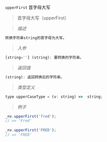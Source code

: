 `upperFirst` 首字母大写

> 首字母大写（upperFirst）

> *描述*

```javascript
转换字符串string的首字母为大写。
```

> *入参*

```javascript
[string=''] (string): 要转换的字符串。
```

> *返回值*

```javascript
(string): 返回转换后的字符串。
```

> *类型定义*

```javascript
type upperCaseType = (v: string) =>  string;
```

> *例子*

```javascript
_nv.upperFirst('fred');
// => 'Fred'
 
_nv.upperFirst('FRED');
// => 'FRED'
```


